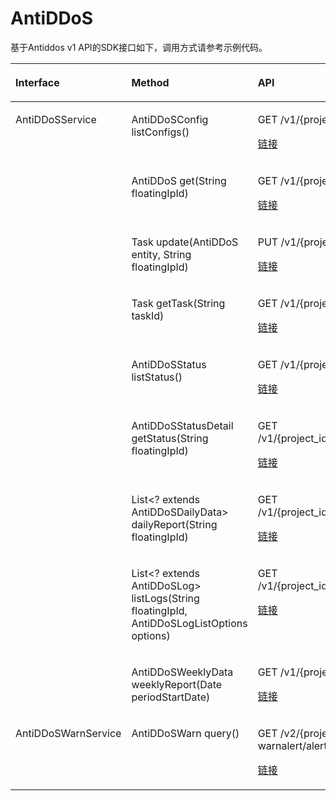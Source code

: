 # AntiDDoS<a name="sdk_11_0016"></a>

基于Antiddos v1 API的SDK接口如下，调用方式请参考示例代码。

<a name="table138844"></a>
<table><thead align="left"><tr id="row35094160"><th class="cellrowborder" valign="top" width="28.799999999999997%" id="mcps1.1.4.1.1"><p id="p33735697152039"><a name="p33735697152039"></a><a name="p33735697152039"></a>Interface</p>
</th>
<th class="cellrowborder" valign="top" width="35.49%" id="mcps1.1.4.1.2"><p id="p2273746"><a name="p2273746"></a><a name="p2273746"></a>Method</p>
</th>
<th class="cellrowborder" valign="top" width="35.709999999999994%" id="mcps1.1.4.1.3"><p id="p49955752"><a name="p49955752"></a><a name="p49955752"></a>API</p>
</th>
</tr>
</thead>
<tbody><tr id="row19884118"><td class="cellrowborder" rowspan="9" valign="top" width="28.799999999999997%" headers="mcps1.1.4.1.1 "><p id="p48236959152039"><a name="p48236959152039"></a><a name="p48236959152039"></a>AntiDDoSService</p>
</td>
<td class="cellrowborder" valign="top" width="35.49%" headers="mcps1.1.4.1.2 "><p id="p1872881752419"><a name="p1872881752419"></a><a name="p1872881752419"></a>AntiDDoSConfig listConfigs()</p>
</td>
<td class="cellrowborder" valign="top" width="35.709999999999994%" headers="mcps1.1.4.1.3 "><p id="p18018956175536"><a name="p18018956175536"></a><a name="p18018956175536"></a>GET /v1/{project_id}/antiddos/query_config_list</p>
<p id="p1436135114710"><a name="p1436135114710"></a><a name="p1436135114710"></a><a href="https://support.huaweicloud.com/api-antiddos/antiddos_02_0017.html" target="_blank" rel="noopener noreferrer">链接</a></p>
</td>
</tr>
<tr id="row66441544"><td class="cellrowborder" valign="top" headers="mcps1.1.4.1.1 "><p id="p319294312412"><a name="p319294312412"></a><a name="p319294312412"></a>AntiDDoS get(String floatingIpId)</p>
</td>
<td class="cellrowborder" valign="top" headers="mcps1.1.4.1.2 "><p id="p66796549175536"><a name="p66796549175536"></a><a name="p66796549175536"></a>GET /v1/{project_id}/antiddos/{floating_ip_id}</p>
<p id="p1174517146487"><a name="p1174517146487"></a><a name="p1174517146487"></a><a href="https://support.huaweicloud.com/api-antiddos/antiddos_02_0020.html" target="_blank" rel="noopener noreferrer">链接</a></p>
</td>
</tr>
<tr id="row62271039"><td class="cellrowborder" valign="top" headers="mcps1.1.4.1.1 "><p id="p40757867175536"><a name="p40757867175536"></a><a name="p40757867175536"></a>Task update(AntiDDoS entity, String floatingIpId)</p>
</td>
<td class="cellrowborder" valign="top" headers="mcps1.1.4.1.2 "><p id="p13052970175536"><a name="p13052970175536"></a><a name="p13052970175536"></a>PUT /v1/{project_id}/antiddos/{floating_ip_id}</p>
<p id="p11628179487"><a name="p11628179487"></a><a name="p11628179487"></a><a href="https://support.huaweicloud.com/api-antiddos/antiddos_02_0021.html" target="_blank" rel="noopener noreferrer">链接</a></p>
</td>
</tr>
<tr id="row40084941"><td class="cellrowborder" valign="top" headers="mcps1.1.4.1.1 "><p id="p195725589248"><a name="p195725589248"></a><a name="p195725589248"></a>Task getTask(String taskId)</p>
</td>
<td class="cellrowborder" valign="top" headers="mcps1.1.4.1.2 "><p id="p19575195175536"><a name="p19575195175536"></a><a name="p19575195175536"></a>GET /v1/{project_id}/query_task_status</p>
<p id="p83591198484"><a name="p83591198484"></a><a name="p83591198484"></a><a href="https://support.huaweicloud.com/api-antiddos/antiddos_02_0022.html" target="_blank" rel="noopener noreferrer">链接</a></p>
</td>
</tr>
<tr id="row46070087"><td class="cellrowborder" valign="top" headers="mcps1.1.4.1.1 "><p id="p18611580258"><a name="p18611580258"></a><a name="p18611580258"></a>AntiDDoSStatus listStatus()</p>
</td>
<td class="cellrowborder" valign="top" headers="mcps1.1.4.1.2 "><p id="p12665956175536"><a name="p12665956175536"></a><a name="p12665956175536"></a>GET /v1/{project_id}/antiddos</p>
<p id="p56472216486"><a name="p56472216486"></a><a name="p56472216486"></a><a href="https://support.huaweicloud.com/api-antiddos/antiddos_02_0023.html" target="_blank" rel="noopener noreferrer">链接</a></p>
</td>
</tr>
<tr id="row588929"><td class="cellrowborder" valign="top" headers="mcps1.1.4.1.1 "><p id="p39568229175536"><a name="p39568229175536"></a><a name="p39568229175536"></a>AntiDDoSStatusDetail getStatus(String floatingIpId)</p>
</td>
<td class="cellrowborder" valign="top" headers="mcps1.1.4.1.2 "><p id="p50909979175536"><a name="p50909979175536"></a><a name="p50909979175536"></a>GET /v1/{project_id}/antiddos/{floating_ip_id}/status</p>
<p id="p57628254489"><a name="p57628254489"></a><a name="p57628254489"></a><a href="https://support.huaweicloud.com/api-antiddos/antiddos_02_0024.html" target="_blank" rel="noopener noreferrer">链接</a></p>
</td>
</tr>
<tr id="row13286310"><td class="cellrowborder" valign="top" headers="mcps1.1.4.1.1 "><p id="p2172991175536"><a name="p2172991175536"></a><a name="p2172991175536"></a>List&lt;? extends AntiDDoSDailyData&gt; dailyReport(String floatingIpId)</p>
</td>
<td class="cellrowborder" valign="top" headers="mcps1.1.4.1.2 "><p id="p41794587175536"><a name="p41794587175536"></a><a name="p41794587175536"></a>GET /v1/{project_id}/antiddos/{floating_ip_id}/daily</p>
<p id="p04285287487"><a name="p04285287487"></a><a name="p04285287487"></a><a href="https://support.huaweicloud.com/api-antiddos/antiddos_02_0025.html" target="_blank" rel="noopener noreferrer">链接</a></p>
</td>
</tr>
<tr id="row40742509"><td class="cellrowborder" valign="top" headers="mcps1.1.4.1.1 "><p id="p697633202713"><a name="p697633202713"></a><a name="p697633202713"></a>List&lt;? extends AntiDDoSLog&gt; listLogs(String floatingIpId, AntiDDoSLogListOptions options)</p>
</td>
<td class="cellrowborder" valign="top" headers="mcps1.1.4.1.2 "><p id="p121034175536"><a name="p121034175536"></a><a name="p121034175536"></a>GET /v1/{project_id}/antiddos/{floating_ip_id}/logs</p>
<p id="p147782305480"><a name="p147782305480"></a><a name="p147782305480"></a><a href="https://support.huaweicloud.com/api-antiddos/antiddos_02_0026.html" target="_blank" rel="noopener noreferrer">链接</a></p>
</td>
</tr>
<tr id="row18774354"><td class="cellrowborder" valign="top" headers="mcps1.1.4.1.1 "><p id="p17675443192711"><a name="p17675443192711"></a><a name="p17675443192711"></a>AntiDDoSWeeklyData weeklyReport(Date periodStartDate)</p>
</td>
<td class="cellrowborder" valign="top" headers="mcps1.1.4.1.2 "><p id="p33450710175536"><a name="p33450710175536"></a><a name="p33450710175536"></a>GET /v1/{project_id}/antiddos/weekly</p>
<p id="p18828163214489"><a name="p18828163214489"></a><a name="p18828163214489"></a><a href="https://support.huaweicloud.com/api-antiddos/antiddos_02_0027.html" target="_blank" rel="noopener noreferrer">链接</a></p>
</td>
</tr>
<tr id="row35520730"><td class="cellrowborder" valign="top" width="28.799999999999997%" headers="mcps1.1.4.1.1 "><p id="p066311581591"><a name="p066311581591"></a><a name="p066311581591"></a>AntiDDoSWarnService</p>
</td>
<td class="cellrowborder" valign="top" width="35.49%" headers="mcps1.1.4.1.2 "><p id="p18929448192716"><a name="p18929448192716"></a><a name="p18929448192716"></a>AntiDDoSWarn query()</p>
</td>
<td class="cellrowborder" valign="top" width="35.709999999999994%" headers="mcps1.1.4.1.3 "><p id="p15809395175536"><a name="p15809395175536"></a><a name="p15809395175536"></a>GET /v2/{project_id}/ warnalert/alertconfig/query</p>
<p id="p117861735124812"><a name="p117861735124812"></a><a name="p117861735124812"></a><a href="https://support.huaweicloud.com/api-antiddos/antiddos_02_0029.html" target="_blank" rel="noopener noreferrer">链接</a></p>
</td>
</tr>
</tbody>
</table>

